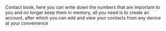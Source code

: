 Contact book, here you can write down the numbers that are important to you and no longer keep them in memory, all you need is to create an account, after which you can add and view your contacts from any device at your convenience
